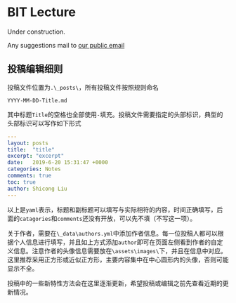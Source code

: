 # BIT Lecture

Under construction.

Any suggestions mail to [our public email](mailto:bitlecturepublic@163.com)

## 投稿编辑细则

投稿文件位置为`.\_posts\`，所有投稿文件按照规则命名

```
YYYY-MM-DD-Title.md
```

其中标题`Title`的空格也全部使用`-`填充。投稿文件需要指定的头部标识，典型的头部标识可以写作如下形式

```yaml
---
layout: posts
title:  "title"
excerpt: "excerpt"
date:   2019-6-20 15:31:47 +0000
categories: Notes
comments: true
toc: true
author: Shicong Liu
---
```

以上是`yaml`表示，标题和副标题可以填写与实际相符的内容，时间正确填写，后面的`catagories`和`comments`还没有开放，可以先不填（不写这一项）。

关于作者，需要在`\_data\authors.yml`中添加作者信息。每一位投稿人都可以根据个人信息进行填写，并且如上方式添加`author`即可在页面左侧看到作者的自定义信息。注意作者的头像信息需要放在`\assets\images\`下，并且在信息中对应。这里推荐采用正方形或近似正方形，主要内容集中在中心圆形内的头像，否则可能显示不全。

投稿中的一些新特性方法会在这里逐渐更新，希望投稿或编辑之前先查看近期的更新情况。



